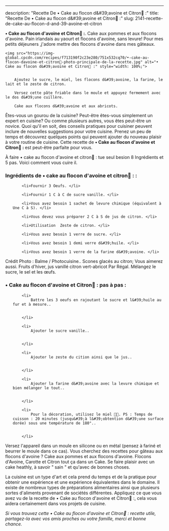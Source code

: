 ---
description: "Recette De • Cake au flocon d&amp;#39;avoine et Citron🍋 :"
title: "Recette De • Cake au flocon d&amp;#39;avoine et Citron🍋 :"
slug: 2141-recette-de-cake-au-flocon-d-and-39-avoine-et-citron

<p>
	<strong>• Cake au flocon d&#39;avoine et Citron🍋 :</strong>. 
	Cake aux pommes et aux flocons d&#39;avoine. Pain irlandais au yaourt et flocons d&#39;avoine, sans levure! Pour mes petits déjeuners ,j&#39;adore mettre des flocons d&#39;avoine dans mes gâteaux.
</p>
<p>
	
	<img src="https://img-global.cpcdn.com/recipes/f713190f2c23e280/751x532cq70/•-cake-au-flocon-davoine-et-citron🍋-photo-principale-de-la-recette.jpg" alt="• Cake au flocon d&#39;avoine et Citron🍋 :" style="width: 100%;">
	
	
		Ajoutez le sucre, le miel, les flocons d&#39;avoine, la farine, le lait et le zeste de citron.
	
		Versez cette pâte friable dans le moule et appuyez fermement avec le dos d&#39;une cuillère.
	
		Cake aux flocons d&#39;avoine et aux abricots.
	
</p>

Êtes-vous un gourou de la cuisine? Peut-être êtes-vous simplement un expert en cuisine? Ou comme plusieurs autres, vous êtes peut-être un novice. Quoi qu'il en soit, des conseils pratiques pour cuisiner peuvent inclure de nouvelles suggestions pour votre cuisine. Prenez un peu de temps et découvrez quelques points qui peuvent ajouter du nouveau plaisir à votre routine de cuisine. Cette recette de <strong> • Cake au flocon d&#39;avoine et Citron🍋 : </strong> est peut-être parfaite pour vous.

<!--inarticleads1-->

À faire • cake au flocon d&#39;avoine et citron🍋 : tue seul besion 8 Ingrédients et 5 pas. Voici comment vous cuire il.

<h3>Ingrédients de • cake au flocon d&#39;avoine et citron🍋 : :</h3>

<ol>
	
		<li>Fournir 3 Oeufs. </li>
	
		<li>Fournir 1 C à C de sucre vanille. </li>
	
		<li>Vous avez besoin 1 sachet de levure chimique (équivalent à Une C à S). </li>
	
		<li>Vous devez vous préparer 2 C à S de jus de citron. </li>
	
		<li>Utilisation  Zeste de citron. </li>
	
		<li>Vous avez besoin 1 verre de sucre. </li>
	
		<li>Vous avez besoin 1 demi verre d&#39;huile. </li>
	
		<li>Vous avez besoin 1 verre de la farine d&#39;avoine. </li>
	
</ol>

Crédit Photo : Balme / Photocuisine.. Scones glacés au citron; Vous aimerez aussi. Fruits d&#39;hiver, jus vanillé citron vert-abricot Par Régal. Mélangez le sucre, le sel et les œufs. 

<!--inarticleads2-->

<h3>• Cake au flocon d&#39;avoine et Citron🍋 : pas à pas :</h3>

<ol>
	
		<li>
			Battre les 3 oeufs en rajoutant le sucre et l&#39;huile au fur et à mesure..
			
			
		</li>
	
		<li>
			Ajouter le sucre vanille..
			
			
		</li>
	
		<li>
			Ajouter le zeste du cition ainsi que le jus..
			
			
		</li>
	
		<li>
			Ajouter la farine d&#39;avoine avec la levure chimique et bien mélanger le tout..
			
			
		</li>
	
		<li>
			Pour la décoration, utilisez le miel 🍯😊. PS : Temps de cuisson : 20 minutes (jusqu&#39;à l&#39;obtention d&#39;une surface dorée) sous une température de 180°..
			
			
		</li>
	
</ol>

Versez l&#39;appareil dans un moule en silicone ou en métal (pensez à fariné et beurrer le moule dans ce cas). Vous cherchez des recettes pour gâteau aux flocons d&#39;avoine ? Cake aux pommes et aux flocons d&#39;avoine. Flocons d&#39;Avoine, Carotte et Citron tout ça dans un Cake. Se faire plaisir avec un cake heathly, à savoir &#34; sain &#34; et qu&#39;avec de bonnes choses. 

<!--inarticleads1-->

<p>
La cuisine est un type d'art et cela prend du temps et de la pratique pour obtenir une expérience et une expérience équivalentes dans le domaine. Il existe de nombreux types de préparations alimentaires ainsi que plusieurs sortes d'aliments provenant de sociétés différentes. Appliquez ce que vous avez vu de la recette de • Cake au flocon d&#39;avoine et Citron🍋 :, cela vous aidera certainement dans vos projets de cuisine.
</p>

<p>
<i>Si vous trouvez cette • Cake au flocon d&#39;avoine et Citron🍋 : recette utile, partagez-la avec vos amis proches ou votre famille, merci et bonne chance.</i>
</p>

